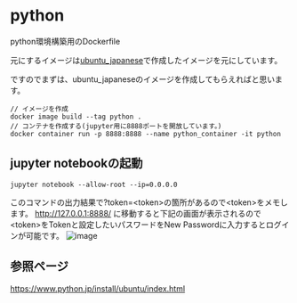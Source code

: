 # python

python環境構築用のDockerfile

元にするイメージは[ubuntu_japanese](https://github.com/geshi-prog/dockerfiles/tree/main/ubuntu_japanese)で作成したイメージを元にしています。

ですのでまずは、ubuntu_japaneseのイメージを作成してもらえればと思います。

```shell
// イメージを作成
docker image build --tag python .
// コンテナを作成する(jupyter用に8888ポートを開放しています。)
docker container run -p 8888:8888 --name python_container -it python 
```

## jupyter notebookの起動

```shell
jupyter notebook --allow-root --ip=0.0.0.0
```
このコマンドの出力結果で?token=\<token\>の箇所があるので\<token\>をメモします。
http://127.0.0.1:8888/ に移動すると下記の画面が表示されるので\<token\>をTokenと設定したいパスワードをNew Passwordに入力するとログインが可能です。
![image](https://user-images.githubusercontent.com/66429160/212205383-66a30146-42d3-4fab-833f-d9186b0ce000.png)

## 参照ページ
https://www.python.jp/install/ubuntu/index.html
